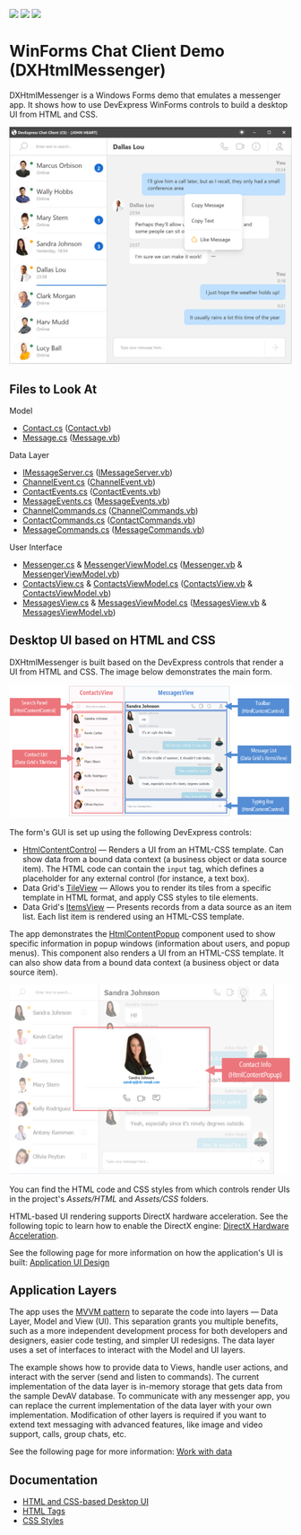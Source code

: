 <!-- default badges list -->
![](https://img.shields.io/endpoint?url=https://codecentral.devexpress.com/api/v1/VersionRange/392300361/22.1.3%2B)
[![](https://img.shields.io/badge/Open_in_DevExpress_Support_Center-FF7200?style=flat-square&logo=DevExpress&logoColor=white)](https://supportcenter.devexpress.com/ticket/details/T1024676)
[![](https://img.shields.io/badge/📖_How_to_use_DevExpress_Examples-e9f6fc?style=flat-square)](https://docs.devexpress.com/GeneralInformation/403183)
<!-- default badges end -->

# WinForms Chat Client Demo (DXHtmlMessenger)

DXHtmlMessenger is a Windows Forms demo that emulates a messenger app. It shows how to use DevExpress WinForms controls to build a desktop UI from HTML and CSS.

![overview.png](./Docs/Images/dxhtmlmessenger.png)

<!-- default file list --> 
## Files to Look At

Model
* [Contact.cs](./Docs/CS/Model/Contact.cs) ([Contact.vb](./Docs/VB/Model/Contact.vb))
* [Message.cs](./Docs/CS/Model/Message.cs) ([Message.vb](./Docs/VB/Model/Message.vb))

Data Layer
* [IMessageServer.cs](./Docs/CS/Data/IMessageServer.cs) ([IMessageServer.vb](./Docs/VB/Data/IMessageServer.vb))
* [ChannelEvent.cs](./Docs/CS/Data/Events/ChannelEvent.cs) ([ChannelEvent.vb](./Docs/VB/Data/Events/ChannelEvent.vb))
* [ContactEvents.cs](./Docs/CS/Data/Events/ContactEvents.cs) ([ContactEvents.vb](./Docs/VB/Data/Events/ContactEvents.vb))
* [MessageEvents.cs](./Docs/CS/Data/Events/MessageEvents.cs) ([MessageEvents.vb](./Docs/VB/Data/Events/MessageEvents.vb))
* [ChannelCommands.cs](./Docs/CS/Data/Commands/ChannelCommands.cs) ([ChannelCommands.vb](./Docs/VB/Data/Commands/ChannelCommands.vb))
* [ContactCommands.cs](./Docs/CS/Data/Commands/ContactCommands.cs) ([ContactCommands.vb](./Docs/VB/Data/Commands/ContactCommands.vb))
* [MessageCommands.cs](./Docs/CS/Data/Commands/MessageCommands.cs) ([MessageCommands.vb](./Docs/VB/Data/Commands/MessageCommands.vb))

User Interface
* [Messenger.cs](./CS/Messenger.cs) & [MessengerViewModel.cs](./CS/ViewModels/MessengerViewModel.cs) ([Messenger.vb](./VB/Messenger.vb) & [MessengerViewModel.vb](./VB/ViewModels/MessengerViewModel.vb))
* [ContactsView.cs](./CS/Views/ContactsView.cs) & [ContactsViewModel.cs](./CS/ViewModels/ContactsViewModel.cs) ([ContactsView.vb](./VB/Views/ContactsView.vb) & [ContactsViewModel.vb](./VB/ViewModels/ContactsViewModel.vb))
* [MessagesView.cs](./CS/Views/MessagesView.cs) & [MessagesViewModel.cs](./CS/ViewModels/MessagesViewModel.cs) ([MessagesView.vb](./VB/Views/MessagesView.vb) & [MessagesViewModel.vb](./VB/ViewModels/MessagesViewModel.vb))

<!-- default file list end -->



## Desktop UI based on HTML and CSS

DXHtmlMessenger is built based on the DevExpress controls that render a UI from HTML and CSS. The image below demonstrates the main form.

![main form parts](./Docs/Images/dxhtmlmessenger-s.png)

The form's GUI is set up using the following DevExpress controls:

- [HtmlContentControl](https://docs.devexpress.com/WindowsForms/DevExpress.XtraEditors.HtmlContentControl) — Renders a UI from an HTML-CSS template. Can show data from a bound data context (a business object or data source item). The HTML code can contain the `input` tag, which defines a placeholder for any external control (for instance, a text box). 
- Data Grid's [TileView](https://docs.devexpress.com/WindowsForms/114728/controls-and-libraries/data-grid/views/tile-view) — Allows you to render its tiles from a specific template in HTML format, and apply CSS styles to tile elements.
- Data Grid's [ItemsView](https://docs.devexpress.com/WindowsForms/DevExpress.XtraGrid.Views.Items.ItemsView) — Presents records from a data source as an item list. Each list item is rendered using an HTML-CSS template.

The app demonstrates the [HtmlContentPopup](https://docs.devexpress.com/WindowsForms/DevExpress.XtraEditors.HtmlContentPopup) component used to show specific information in popup windows (information about users, and popup menus). This component also renders a UI from an HTML-CSS template. It can also show data from a bound data context (a business object or data source item).

![popup-window](./Docs/Images/dxhtmlmessenger-popup-s.png)

You can find the HTML code and CSS styles from which controls render UIs in the project's _Assets/HTML_ and _Assets/CSS_ folders.

HTML-based UI rendering supports DirectX hardware acceleration. See the following topic to learn how to enable the DirectX engine: [DirectX Hardware Acceleration](https://docs.devexpress.com/WindowsForms/119441/common-features/graphics-performance-and-high-dpi/directx-hardware-acceleration).

See the following page for more information on how the application's UI is built: [Application UI Design](./Docs/ApplicationPartsDesign.md)


## Application Layers   
The app uses the [MVVM pattern](https://docs.devexpress.com/WindowsForms/113955/build-an-application/winforms-mvvm) to separate the code into layers — Data Layer, Model and View (UI). This separation grants you multiple benefits, such as a more independent development process for both developers and designers, easier code testing, and simpler UI redesigns. The data layer uses a set of interfaces to interact with the Model and UI layers.
  
The example shows how to provide data to Views, handle user actions, and interact with the server (send and listen to commands). The current implementation of the data layer is in-memory storage that gets data from the sample DevAV database. 
To communicate with any messenger app, you can replace the current implementation of the data layer with your own implementation. Modification of other layers is required if you want to extend text messaging with advanced features, like image and video support, calls, group chats, etc.
  
See the following page for more information: [Work with data](./Docs/HowItWorksWithData.md)

## Documentation

- [HTML and CSS-based Desktop UI](https://docs.devexpress.com/WindowsForms/403397/common-features/html-css-based-desktop-ui)
- [HTML Tags](https://docs.devexpress.com/WindowsForms/403398/common-features/html-css-based-desktop-ui/html-tags?v=21.2)
- [CSS Styles](https://docs.devexpress.com/WindowsForms/403399/common-features/html-css-based-desktop-ui/css-styles?v=21.2)
